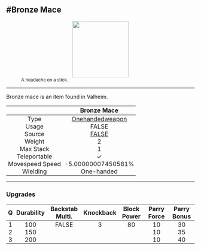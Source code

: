 <meta property="og:title" content="Bronze Mace - MoreValheim" /><meta property="og:type" content="website" /><meta property="og:image" content="/assets/bronze_mace.png" /><meta property="og:description" content="Bronze Mace is an item found in Valheim." /><meta name="theme-color" content="#546D78"><meta name="twitter:card" content="summary_large_image">
#Bronze Mace
-------------
<style>img {width:20px;}.tb {width:150px;display: block;margin-left: auto;margin-right: auto;}</style>

<style>.md-typeset table:not([class]) th:not([align]) {min-width:unset!important;}</style>
<style>td{padding:0em 0.3em!important;text-align:center!important;border-left:.05rem solid var(--md-default-fg-color--lightest)}</style>

<style>th{padding:0.1em 0.3em!important;text-align:center!important;font-weight:bold}</style>

<style>pre{text-align:right!important}</style>
<style>table tr td:first-child {border-left: 0;};</style>

<figure><img src="/assets/bronze_mace.png" class="tb" /><figcaption><small>A headache on a stick.</small></figcaption></figure>

-------------

Bronze mace is an item found in Valheim.

|        | Bronze Mace              |
| ----------- | ------------------------------------ |
| Type | [Onehandedweapon](../../types/onehandedweapon)
| Usage | FALSE<br>
| Source | [FALSE](../../items/false)
| Weight | 2 |
| Max Stack | 1 |
| Teleportable | ✓
| Movespeed Speed | -5.00000007450581%
| Wielding | One-handed


-------------

### Upgrades
| Q | Durability | Backstab Multi. | Knockback | Block Power | Parry Force | Parry Bonus
| - | - | - | - | - | - | - 
1 | 100 | FALSE | 3 | 80 | 10 | 30 | 2 | 
 | 2 | 150 |  |  |  | 10 | 35 |  | 
 | 3 | 200 |  |  |  | 10 | 40 |  | 
